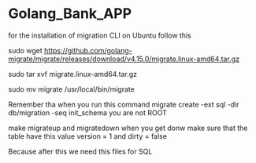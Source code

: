# Golang_Bank_APP


for the installation of migration CLI on Ubuntu follow this 

sudo wget https://github.com/golang-migrate/migrate/releases/download/v4.15.0/migrate.linux-amd64.tar.gz

sudo tar xvf migrate.linux-amd64.tar.gz

sudo mv migrate /usr/local/bin/migrate

Remember tha when you run this command migrate create -ext sql -dir db/migration -seq init_schema  you are not ROOT 

make migrateup and migratedown when you get donw make sure that the table have this value version = 1 and dirty = false  

Because after this we need this files for SQL
